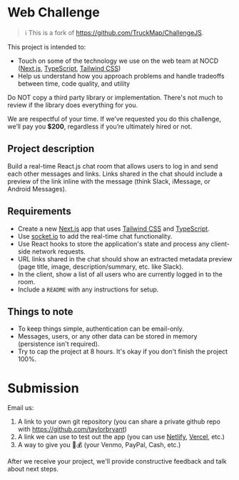 # Web Challenge

> ℹ️ This is a fork of https://github.com/TruckMap/ChallengeJS.

This project is intended to:
- Touch on some of the technology we use on the web team at NOCD ([Next.js](https://nextjs.org), [TypeScript](https://www.typescriptlang.org/), [Tailwind CSS](https://tailwindcss.com))
- Help us understand how you approach problems and handle tradeoffs between time, code quality, and utility

Do NOT copy a third party library or implementation. There's not much to review if the library does everything for you.

We are respectful of your time. If we’ve requested you do this challenge, we’ll pay you **$200**, regardless if you’re ultimately hired or not.

## Project description

Build a real-time React.js chat room that allows users to log in and send each other messages and links. Links shared in the chat should include a preview of the link inline with the message (think Slack, iMessage, or Android Messages).

## Requirements

- Create a new [Next.js](https://nextjs.org) app that uses [Tailwind CSS](https://tailwindcss.com) and [TypeScript](https://www.typescriptlang.org/).
- Use [socket.io](https://socket.io/) to add the real-time chat functionality.
- Use React hooks to store the application's state and process any client-side network requests.
- URL links shared in the chat should show an extracted metadata preview (page title, image, description/summary, etc. like Slack).
- In the client, show a list of all users who are currently logged in to the room.
- Include a `README` with any instructions for setup.

## Things to note

- To keep things simple, authentication can be email-only.
- Messages, users, or any other data can be stored in memory (persistence isn't required).
- Try to cap the project at 8 hours. It's okay if you don't finish the project 100%.

# Submission

Email us:
1. A link to your own git repository (you can share a private github repo with https://github.com/taylorbryant)
2. A link we can use to test out the app (you can use [Netlify](https://www.netlify.com/), [Vercel](https://vercel.com/treatmyocd), etc.)
3. A way to give you 💸💰 (your Venmo, PayPal, Cash, etc.)

After we receive your project, we'll provide constructive feedback and talk about next steps.
